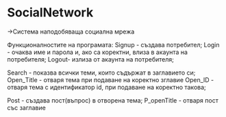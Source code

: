 # SocialNetwork
->Система наподобяваща социална мрежа

Функционалностите на програмата:
Signup - създава потребител;
Login - очаква име и парола и, ако са коректни, влиза в акаунта на потребителя;
Logout- излиза от акаунта на потребителя;

Search <text> - показва всички теми, които съдържат <text> в заглавието си;
Open_Тitle - отваря тема при подаване на коректно зглавие
Open_ID - отваря тема с идентификатор id, при подаване на коректно такова;
  
Post - създава пост(въпрос) в отворена тема;
P_openTitle - отваря пост със заглавие <title>
P_openID - отваря пост с идентификатор id.
Comment - добавя коментар под отворен пост.
Comments - извежда всички коментари под поста, в който сме.
Reply <id> - отговаря на коментар, с идентификатор id, под отворен пост.
Upvote <id> - добавя реакция upvote на кометар с идентификатор id. 
Downvote <id> - добавя реакция downvote на коментар с индентификатор id.
P_close - излизаме от поста
  
Quit - излизаме от темата
Exit - прекратява работата на програмата
Whoami - показва информация за потребителя, в чийто профил сме
About <id> - показва информация за темата с идентификатор id

При стартиране на самата програма имаме възможността да създадем потребител или да влезем в профила на вече съществуващ такъв. Когато сме влезли с потребителското име и паролата имаме възможност да се възползваме от останалите функционалности на програмата като например да създадем наша собствена тема, да коментираме или отговаряме и реагираме на коментари и т.н.
  При излизане от профила ни можем да влезем от профила на друг с неговото потребителско име и парола.
  Като излезем напълно от програмата информацията за новите теми и потребители се запазва във файлове и при следващо стартиране тя ще бъде налична.
